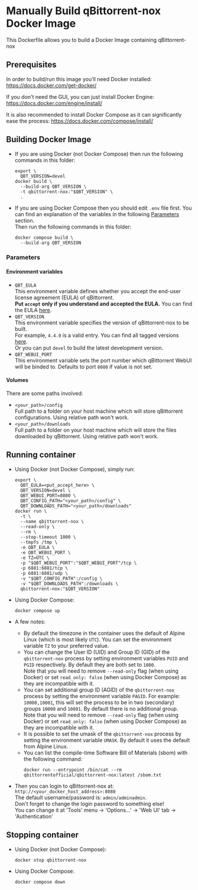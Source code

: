 # Manually Build qBittorrent-nox Docker Image

This Dockerfile allows you to build a Docker Image containing qBittorrent-nox

## Prerequisites

In order to build/run this image you'll need Docker installed: https://docs.docker.com/get-docker/

If you don't need the GUI, you can just install Docker Engine: https://docs.docker.com/engine/install/

It is also recommended to install Docker Compose as it can significantly ease the process: https://docs.docker.com/compose/install/

## Building Docker Image

-   If you are using Docker (not Docker Compose) then run the following commands in this folder:

    ```shell
    export \
      QBT_VERSION=devel
    docker build \
      --build-arg QBT_VERSION \
      -t qbittorrent-nox:"$QBT_VERSION" \
      .
    ```

-   If you are using Docker Compose then you should edit `.env` file first.
    You can find an explanation of the variables in the following [Parameters](#parameters) section. \
    Then run the following commands in this folder:
    ```shell
    docker compose build \
      --build-arg QBT_VERSION
    ```

### Parameters

#### Environment variables

-   `QBT_EULA` \
    This environment variable defines whether you accept the end-user license agreement (EULA) of qBittorrent. \
    **Put `accept` only if you understand and accepted the EULA.** You can find
    the EULA [here](https://github.com/qbittorrent/qBittorrent/blob/56667e717b82c79433ecb8a5ff6cc2d7b315d773/src/app/main.cpp#L320-L323).
-   `QBT_VERSION` \
    This environment variable specifies the version of qBittorrent-nox to be built. \
    For example, `4.4.0` is a valid entry. You can find all tagged versions [here](https://github.com/qbittorrent/qBittorrent/tags). \
    Or you can put `devel` to build the latest development version.
-   `QBT_WEBUI_PORT` \
    This environment variable sets the port number which qBittorrent WebUI will be binded to.
    Defaults to port `8080` if value is not set.

#### Volumes

There are some paths involved:

-   `<your_path>/config` \
    Full path to a folder on your host machine which will store qBittorrent configurations.
    Using relative path won't work.
-   `<your_path>/downloads` \
    Full path to a folder on your host machine which will store the files downloaded by qBittorrent.
    Using relative path won't work.

## Running container

-   Using Docker (not Docker Compose), simply run:

    ```shell
    export \
      QBT_EULA=<put_accept_here> \
      QBT_VERSION=devel \
      QBT_WEBUI_PORT=8080 \
      QBT_CONFIG_PATH="<your_path>/config" \
      QBT_DOWNLOADS_PATH="<your_path>/downloads"
    docker run \
      -t \
      --name qbittorrent-nox \
      --read-only \
      --rm \
      --stop-timeout 1800 \
      --tmpfs /tmp \
      -e QBT_EULA \
      -e QBT_WEBUI_PORT \
      -e TZ=UTC \
      -p "$QBT_WEBUI_PORT":"$QBT_WEBUI_PORT"/tcp \
      -p 6881:6881/tcp \
      -p 6881:6881/udp \
      -v "$QBT_CONFIG_PATH":/config \
      -v "$QBT_DOWNLOADS_PATH":/downloads \
      qbittorrent-nox:"$QBT_VERSION"
    ```

-   Using Docker Compose:

    ```shell
    docker compose up
    ```

-   A few notes:

    -   By default the timezone in the container uses the default of Alpine Linux (which is most likely `UTC`).
        You can set the environment variable `TZ` to your preferred value.
    -   You can change the User ID (UID) and Group ID (GID) of the `qbittorrent-nox` process by setting
        environment variables `PUID` and `PGID` respectively. By default they are both set to `1000`. \
        Note that you will need to remove `--read-only` flag (when using Docker) or set
        `read_only: false` (when using Docker Compose) as they are incompatible with it.
    -   You can set additional group ID (AGID) of the `qbittorrent-nox` process by setting the
        environment variable `PAGID`. For example: `10000,10001`, this will set the process to be in
        two (secondary) groups `10000` and `10001`. By default there is no additional group. \
        Note that you will need to remove `--read-only` flag (when using Docker) or set
        `read_only: false` (when using Docker Compose) as they are incompatible with it.
    -   It is possible to set the umask of the `qbittorrent-nox` process by setting the
        environment variable `UMASK`. By default it uses the default from Alpine Linux.
    -   You can list the compile-time Software Bill of Materials (sbom) with the following command:
        ```shell
        docker run --entrypoint /bin/cat --rm qbittorrentofficial/qbittorrent-nox:latest /sbom.txt
        ```

-   Then you can login to qBittorrent-nox at: `http://<your_docker_host_address>:8080` \
    The default username/password is: `admin/adminadmin`. \
    Don't forget to change the login password to something else! \
    You can change it at 'Tools' menu -> 'Options...' -> 'Web UI' tab -> 'Authentication'

## Stopping container

-   Using Docker (not Docker Compose):

    ```shell
    docker stop qbittorrent-nox
    ```

-   Using Docker Compose:
    ```shell
    docker compose down
    ```
